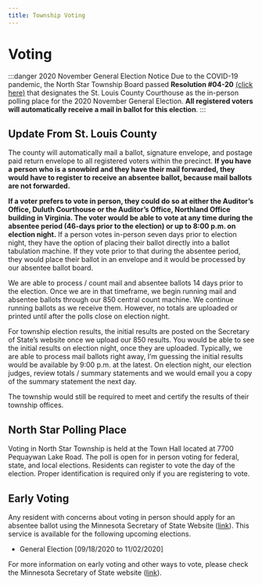 ```yaml
---
title: Township Voting
---
```


# Voting
:::danger 2020 November General Election Notice
Due to the COVID-19 pandemic, the North Star Township Board passed **Resolution #04-20** [(click here)](/township/resolutions/resolution-04-20.md) that designates the St. Louis County Courthouse as the in-person polling place for the 2020 November General Election.  **All registered voters will automatically receive a mail in ballot for this election**.
:::

Update From St. Louis County
----------------------------
The county will automatically mail a ballot, signature envelope, and postage paid return envelope to all registered voters within the precinct. **If you have a person who is a snowbird and they have their mail forwarded, they would have to register to receive an absentee ballot, because mail ballots are not forwarded.**

**If a voter prefers to vote in person, they could do so at either the Auditor’s Office, Duluth Courthouse or the Auditor’s Office, Northland Office building in Virginia. The voter would be able to vote at any time during the absentee period (46-days prior to the election) or up to 8:00 p.m. on election night.** If a person votes in-person seven days prior to election night, they have the option of placing their ballot directly into a ballot tabulation machine. If they vote prior to that during the absentee period, they would place their ballot in an envelope and it would be processed by our absentee ballot board.

We are able to process / count mail and absentee ballots 14 days prior to the election. Once we are in that timeframe, we begin running mail and absentee ballots through our 850 central count machine. We continue running ballots as we receive them. However, no totals are uploaded or printed until after the polls close on election night.

For township election results, the initial results are posted on the Secretary of State’s website once we upload our 850 results. You would be able to see the initial results on election night, once they are uploaded. Typically, we are able to process mail ballots right away, I’m guessing the initial results would be available by 9:00 p.m. at the latest. On election night, our election judges, review totals / summary statements and we would email you a copy of the summary statement the next day.

The township would still be required to meet and certify the results of their township offices.

North Star Polling Place
------------------------
Voting in North Star Township is held at the Town Hall located at 7700 Pequaywan Lake Road. The poll is open for in person voting for federal, state, and local elections. Residents can register to vote the day of the election. Proper identification is required only if you are registering to vote.

Early Voting
------------
Any resident with concerns about voting in person should apply for an absentee
ballot using the Minnesota Secretary of State Website ([link](https://mnvotes.sos.state.mn.us/ABRegistration/ABRegistrationStep1.aspx)). This service is available for the following upcoming elections.

- General Election [09/18/2020 to 11/02/2020]

For more information on early voting and other ways to vote, please check the Minnesota Secretary of State website ([link](https://www.sos.state.mn.us/elections-voting/other-ways-to-vote/)).
